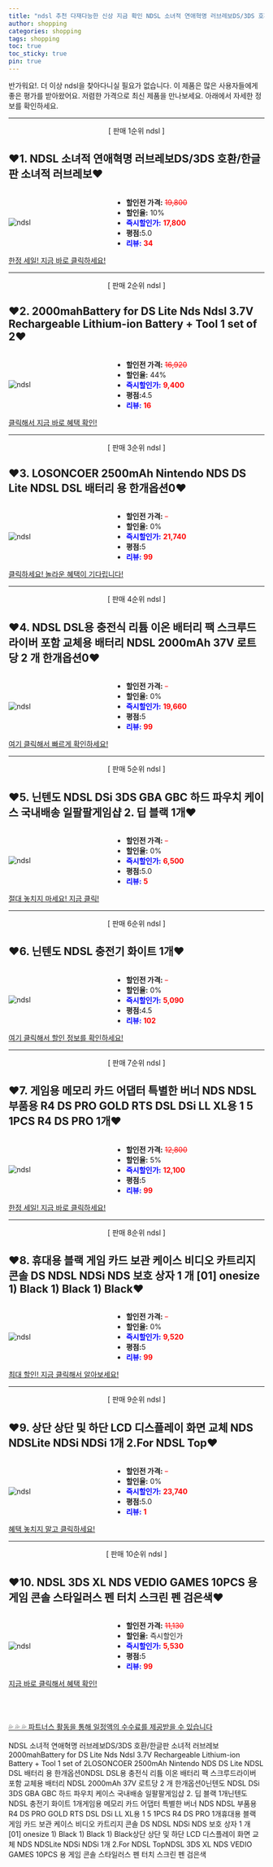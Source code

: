 ```yaml
---
title: "ndsl 추천 다재다능한 신상 지금 확인 NDSL 소녀적 연애혁명 러브레보DS/3DS 호환/한글판"
author: shopping
categories: shopping
tags: shopping
toc: true
toc_sticky: true
pin: true
---
```

반가워요!. 더 이상 ndsl을 찾아다니실 필요가 없습니다. 이 제품은 많은 사용자들에게 좋은 평가를 받아왔어요. 저렴한 가격으로 최신 제품을 만나보세요. 아래에서 자세한 정보를 확인하세요.

---
<p class="toplist" style="margin: 0 auto; display: block; width: fit-content;">[ 판매 1순위 ndsl ]</p>

<h2><strong>❤️1. NDSL 소녀적 연애혁명 러브레보DS/3DS 호환/한글판 소녀적 러브레보❤️</strong></h2>

<div style="display: flex; align-items: center;">
    <div style="flex: 0.4;">
        <img src="https://thumbnail9.coupangcdn.com/thumbnails/remote/230x230ex/image/vendor_inventory/aed4/cb80a0be3dbfa79b9418e5e0b4dd08804b28d99a864cfaf04c78d2aec306.jpg" alt="ndsl" style="max-width: 100%;">
    </div>
    <div style="flex: 0.6; margin-left: 10px;">
        <ul>
            <li><strong>할인전 가격:</strong> <del style="color: red;">19,800</del></li>
            <li><strong>할인율:</strong> 10%</li>
            <li><span style='color:blue'><strong>즉시할인가:</strong></span> <span style='color:red'><strong>17,800</strong></span></li>
            <li><strong>평점:</strong>5.0</li>
            <li><span style='color:blue'><strong>리뷰:</strong></span> <span style='color:red'><strong>34</strong></span></li>
        </ul>
    </div>
</div>
<div class="center">
    <a href="https://William4Davisa.github.io?lptag=AF9450613&subid=githubio&pageKey=6711072046&traceid=V0-153&itemId=15580684660&vendorItemId=83317566454" class="myButton">
        한정 세일! 지금 바로 클릭하세요!
    </a>
</div>


---
<p class="toplist" style="margin: 0 auto; display: block; width: fit-content;">[ 판매 2순위 ndsl ]</p>

<h2><strong>❤️2. 2000mahBattery for DS Lite Nds Ndsl 3.7V Rechargeable Lithium-ion Battery + Tool 1 set of 2❤️</strong></h2>

<div style="display: flex; align-items: center;">
    <div style="flex: 0.4;">
        <img src="https://thumbnail8.coupangcdn.com/thumbnails/remote/230x230ex/image/vendor_inventory/b788/f55f436061b09691da2f67690fc181f89dad535c0d2a2fd79a88a8ee40f9.jpg" alt="ndsl" style="max-width: 100%;">
    </div>
    <div style="flex: 0.6; margin-left: 10px;">
        <ul>
            <li><strong>할인전 가격:</strong> <del style="color: red;">16,920</del></li>
            <li><strong>할인율:</strong> 44%</li>
            <li><span style='color:blue'><strong>즉시할인가:</strong></span> <span style='color:red'><strong>9,400</strong></span></li>
            <li><strong>평점:</strong>4.5</li>
            <li><span style='color:blue'><strong>리뷰:</strong></span> <span style='color:red'><strong>16</strong></span></li>
        </ul>
    </div>
</div>
<div class="center">
    <a href="https://William4Davisa.github.io?lptag=AF9450613&subid=githubio&pageKey=6568583879&traceid=V0-153&itemId=14735656543&vendorItemId=81976176804" class="myButton">
        클릭해서 지금 바로 혜택 확인!
    </a>
</div>


---
<p class="toplist" style="margin: 0 auto; display: block; width: fit-content;">[ 판매 3순위 ndsl ]</p>

<h2><strong>❤️3. LOSONCOER 2500mAh Nintendo NDS DS Lite NDSL DSL 배터리 용 한개옵션0❤️</strong></h2>

<div style="display: flex; align-items: center;">
    <div style="flex: 0.4;">
        <img src="https://thumbnail10.coupangcdn.com/thumbnails/remote/230x230ex/image/vendor_inventory/e3da/c14183a4069e7d10b57cf3c800df00c188b1577d9b21469af6727af67f78.jpg" alt="ndsl" style="max-width: 100%;">
    </div>
    <div style="flex: 0.6; margin-left: 10px;">
        <ul>
            <li><strong>할인전 가격:</strong> <del style="color: red;">-</del></li>
            <li><strong>할인율:</strong> 0%</li>
            <li><span style='color:blue'><strong>즉시할인가:</strong></span> <span style='color:red'><strong>21,740</strong></span></li>
            <li><strong>평점:</strong>5</li>
            <li><span style='color:blue'><strong>리뷰:</strong></span> <span style='color:red'><strong>99</strong></span></li>
        </ul>
    </div>
</div>
<div class="center">
    <a href="https://William4Davisa.github.io?lptag=AF9450613&subid=githubio&pageKey=7951667880&traceid=V0-153&itemId=21949421267&vendorItemId=88997213973" class="myButton">
        클릭하세요! 놀라운 혜택이 기다립니다!
    </a>
</div>


---
<p class="toplist" style="margin: 0 auto; display: block; width: fit-content;">[ 판매 4순위 ndsl ]</p>

<h2><strong>❤️4. NDSL DSL용 충전식 리튬 이온 배터리 팩 스크루드라이버 포함 교체용 배터리 NDSL 2000mAh 37V 로트당 2 개 한개옵션0❤️</strong></h2>

<div style="display: flex; align-items: center;">
    <div style="flex: 0.4;">
        <img src="https://thumbnail7.coupangcdn.com/thumbnails/remote/230x230ex/image/vendor_inventory/8fae/9d1c91d384a010bbb5f030297373cdc60f18993efac90a00d63cb4c6b481.jpg" alt="ndsl" style="max-width: 100%;">
    </div>
    <div style="flex: 0.6; margin-left: 10px;">
        <ul>
            <li><strong>할인전 가격:</strong> <del style="color: red;">-</del></li>
            <li><strong>할인율:</strong> 0%</li>
            <li><span style='color:blue'><strong>즉시할인가:</strong></span> <span style='color:red'><strong>19,660</strong></span></li>
            <li><strong>평점:</strong>5</li>
            <li><span style='color:blue'><strong>리뷰:</strong></span> <span style='color:red'><strong>99</strong></span></li>
        </ul>
    </div>
</div>
<div class="center">
    <a href="https://William4Davisa.github.io?lptag=AF9450613&subid=githubio&pageKey=7951649543&traceid=V0-153&itemId=21949357128&vendorItemId=88997149295" class="myButton">
        여기 클릭해서 빠르게 확인하세요!
    </a>
</div>


---
<p class="toplist" style="margin: 0 auto; display: block; width: fit-content;">[ 판매 5순위 ndsl ]</p>

<h2><strong>❤️5. 닌텐도 NDSL DSi 3DS GBA GBC 하드 파우치 케이스 국내배송 일팔팔게임샵 2. 딥 블랙 1개❤️</strong></h2>

<div style="display: flex; align-items: center;">
    <div style="flex: 0.4;">
        <img src="https://thumbnail6.coupangcdn.com/thumbnails/remote/230x230ex/image/vendor_inventory/0244/9092f532d597bf3a889bf1fea36cd461c5dee3bc5232721098f29a558b58.png" alt="ndsl" style="max-width: 100%;">
    </div>
    <div style="flex: 0.6; margin-left: 10px;">
        <ul>
            <li><strong>할인전 가격:</strong> <del style="color: red;">-</del></li>
            <li><strong>할인율:</strong> 0%</li>
            <li><span style='color:blue'><strong>즉시할인가:</strong></span> <span style='color:red'><strong>6,500</strong></span></li>
            <li><strong>평점:</strong>5.0</li>
            <li><span style='color:blue'><strong>리뷰:</strong></span> <span style='color:red'><strong>5</strong></span></li>
        </ul>
    </div>
</div>
<div class="center">
    <a href="https://William4Davisa.github.io?lptag=AF9450613&subid=githubio&pageKey=6274842453&traceid=V0-153&itemId=12852598533&vendorItemId=80118033200" class="myButton">
        절대 놓치지 마세요! 지금 클릭!
    </a>
</div>


---
<p class="toplist" style="margin: 0 auto; display: block; width: fit-content;">[ 판매 6순위 ndsl ]</p>

<h2><strong>❤️6. 닌텐도 NDSL 충전기 화이트 1개❤️</strong></h2>

<div style="display: flex; align-items: center;">
    <div style="flex: 0.4;">
        <img src="https://thumbnail7.coupangcdn.com/thumbnails/remote/230x230ex/image/retail/images/3829565299414952-c7f64eed-3d9f-4e57-89b6-42dceee56283.jpg" alt="ndsl" style="max-width: 100%;">
    </div>
    <div style="flex: 0.6; margin-left: 10px;">
        <ul>
            <li><strong>할인전 가격:</strong> <del style="color: red;">-</del></li>
            <li><strong>할인율:</strong> 0%</li>
            <li><span style='color:blue'><strong>즉시할인가:</strong></span> <span style='color:red'><strong>5,090</strong></span></li>
            <li><strong>평점:</strong>4.5</li>
            <li><span style='color:blue'><strong>리뷰:</strong></span> <span style='color:red'><strong>102</strong></span></li>
        </ul>
    </div>
</div>
<div class="center">
    <a href="https://William4Davisa.github.io?lptag=AF9450613&subid=githubio&pageKey=6146875801&traceid=V0-153&itemId=11835843995&vendorItemId=79109249511" class="myButton">
        여기 클릭해서 할인 정보를 확인하세요!
    </a>
</div>


---
<p class="toplist" style="margin: 0 auto; display: block; width: fit-content;">[ 판매 7순위 ndsl ]</p>

<h2><strong>❤️7. 게임용 메모리 카드 어댑터 특별한 버너 NDS NDSL 부품용 R4 DS PRO GOLD RTS DSL DSi LL XL용 1 5 1PCS R4 DS PRO 1개❤️</strong></h2>

<div style="display: flex; align-items: center;">
    <div style="flex: 0.4;">
        <img src="https://thumbnail9.coupangcdn.com/thumbnails/remote/230x230ex/image/vendor_inventory/2bf6/94498582c37a1b1bbbc2569d9b657de340f641d75a6ea5266fcf0b6f1a78.jpg" alt="ndsl" style="max-width: 100%;">
    </div>
    <div style="flex: 0.6; margin-left: 10px;">
        <ul>
            <li><strong>할인전 가격:</strong> <del style="color: red;">12,800</del></li>
            <li><strong>할인율:</strong> 5%</li>
            <li><span style='color:blue'><strong>즉시할인가:</strong></span> <span style='color:red'><strong>12,100</strong></span></li>
            <li><strong>평점:</strong>5</li>
            <li><span style='color:blue'><strong>리뷰:</strong></span> <span style='color:red'><strong>99</strong></span></li>
        </ul>
    </div>
</div>
<div class="center">
    <a href="https://William4Davisa.github.io?lptag=AF9450613&subid=githubio&pageKey=8198429606&traceid=V0-153&itemId=23490994798&vendorItemId=90517453373" class="myButton">
        한정 세일! 지금 바로 클릭하세요!
    </a>
</div>


---
<p class="toplist" style="margin: 0 auto; display: block; width: fit-content;">[ 판매 8순위 ndsl ]</p>

<h2><strong>❤️8. 휴대용 블랙 게임 카드 보관 케이스 비디오 카트리지 콘솔 DS NDSL NDSi NDS 보호 상자 1 개 [01] onesize 1) Black 1) Black 1) Black❤️</strong></h2>

<div style="display: flex; align-items: center;">
    <div style="flex: 0.4;">
        <img src="https://thumbnail10.coupangcdn.com/thumbnails/remote/230x230ex/image/vendor_inventory/6d6e/f6cbaca83fb940b51b512e7ec5ea16b62e133b582cb5f7699700dba2aae5.jpg" alt="ndsl" style="max-width: 100%;">
    </div>
    <div style="flex: 0.6; margin-left: 10px;">
        <ul>
            <li><strong>할인전 가격:</strong> <del style="color: red;">-</del></li>
            <li><strong>할인율:</strong> 0%</li>
            <li><span style='color:blue'><strong>즉시할인가:</strong></span> <span style='color:red'><strong>9,520</strong></span></li>
            <li><strong>평점:</strong>5</li>
            <li><span style='color:blue'><strong>리뷰:</strong></span> <span style='color:red'><strong>99</strong></span></li>
        </ul>
    </div>
</div>
<div class="center">
    <a href="https://William4Davisa.github.io?lptag=AF9450613&subid=githubio&pageKey=7835312294&traceid=V0-153&itemId=21316811854&vendorItemId=90093802115" class="myButton">
        최대 할인! 지금 클릭해서 알아보세요!
    </a>
</div>


---
<p class="toplist" style="margin: 0 auto; display: block; width: fit-content;">[ 판매 9순위 ndsl ]</p>

<h2><strong>❤️9. 상단 상단 및 하단 LCD 디스플레이 화면 교체 NDS NDSLite NDSi NDSi 1개 2.For NDSL Top❤️</strong></h2>

<div style="display: flex; align-items: center;">
    <div style="flex: 0.4;">
        <img src="https://thumbnail10.coupangcdn.com/thumbnails/remote/230x230ex/image/vendor_inventory/23c5/37055660b174567bf286db4e730119858ca48ce2a798cff93fd55004da54.jpg" alt="ndsl" style="max-width: 100%;">
    </div>
    <div style="flex: 0.6; margin-left: 10px;">
        <ul>
            <li><strong>할인전 가격:</strong> <del style="color: red;">-</del></li>
            <li><strong>할인율:</strong> 0%</li>
            <li><span style='color:blue'><strong>즉시할인가:</strong></span> <span style='color:red'><strong>23,740</strong></span></li>
            <li><strong>평점:</strong>5.0</li>
            <li><span style='color:blue'><strong>리뷰:</strong></span> <span style='color:red'><strong>1</strong></span></li>
        </ul>
    </div>
</div>
<div class="center">
    <a href="https://William4Davisa.github.io?lptag=AF9450613&subid=githubio&pageKey=7795113762&traceid=V0-153&itemId=21097724715&vendorItemId=88507175849" class="myButton">
        혜택 놓치지 말고 클릭하세요!
    </a>
</div>


---
<p class="toplist" style="margin: 0 auto; display: block; width: fit-content;">[ 판매 10순위 ndsl ]</p>

<h2><strong>❤️10. NDSL 3DS XL NDS VEDIO GAMES 10PCS 용 게임 콘솔 스타일러스 펜 터치 스크린 펜 검은색❤️</strong></h2>

<div style="display: flex; align-items: center;">
    <div style="flex: 0.4;">
        <img src="https://thumbnail6.coupangcdn.com/thumbnails/remote/230x230ex/image/vendor_inventory/2a82/66c916c8f58960f980b5f73f50f35955c4643347df04d8c571c43175bfe0.jpg" alt="ndsl" style="max-width: 100%;">
    </div>
    <div style="flex: 0.6; margin-left: 10px;">
        <ul>
            <li><strong>할인전 가격:</strong> <del style="color: red;">11,130</del></li>
            <li><strong>할인율:</strong> 즉시할인가</li>
            <li><span style='color:blue'><strong>즉시할인가:</strong></span> <span style='color:red'><strong>5,530</strong></span></li>
            <li><strong>평점:</strong>5</li>
            <li><span style='color:blue'><strong>리뷰:</strong></span> <span style='color:red'><strong>99</strong></span></li>
        </ul>
    </div>
</div>
<div class="center">
    <a href="https://William4Davisa.github.io?lptag=AF9450613&subid=githubio&pageKey=6728714655&traceid=V0-153&itemId=15671784999&vendorItemId=89690966806" class="myButton">
        지금 바로 클릭해서 혜택 확인!
    </a>
</div>

<br><br><br>[💦 💦 💦 파트너스 활동을 통해 일정액의 수수료를 제공받을 수 있습니다](https://link.coupang.com/a/bcpT2c)<br><br>NDSL 소녀적 연애혁명 러브레보DS/3DS 호환/한글판 소녀적 러브레보2000mahBattery for DS Lite Nds Ndsl 3.7V Rechargeable Lithium-ion Battery + Tool 1 set of 2LOSONCOER 2500mAh Nintendo NDS DS Lite NDSL DSL 배터리 용 한개옵션0NDSL DSL용 충전식 리튬 이온 배터리 팩 스크루드라이버 포함 교체용 배터리 NDSL 2000mAh 37V 로트당 2 개 한개옵션0닌텐도 NDSL DSi 3DS GBA GBC 하드 파우치 케이스 국내배송 일팔팔게임샵 2. 딥 블랙 1개닌텐도 NDSL 충전기 화이트 1개게임용 메모리 카드 어댑터 특별한 버너 NDS NDSL 부품용 R4 DS PRO GOLD RTS DSL DSi LL XL용 1 5 1PCS R4 DS PRO 1개휴대용 블랙 게임 카드 보관 케이스 비디오 카트리지 콘솔 DS NDSL NDSi NDS 보호 상자 1 개 [01] onesize 1) Black 1) Black 1) Black상단 상단 및 하단 LCD 디스플레이 화면 교체 NDS NDSLite NDSi NDSi 1개 2.For NDSL TopNDSL 3DS XL NDS VEDIO GAMES 10PCS 용 게임 콘솔 스타일러스 펜 터치 스크린 펜 검은색